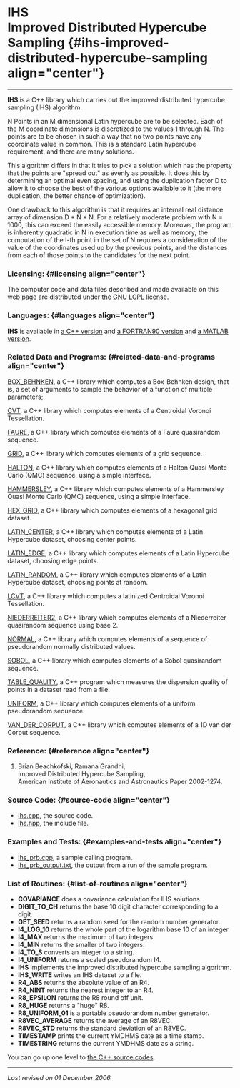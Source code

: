 IHS\
Improved Distributed Hypercube Sampling {#ihs-improved-distributed-hypercube-sampling align="center"}
=======================================

------------------------------------------------------------------------

**IHS** is a C++ library which carries out the improved distributed
hypercube sampling (IHS) algorithm.

N Points in an M dimensional Latin hypercube are to be selected. Each of
the M coordinate dimensions is discretized to the values 1 through N.
The points are to be chosen in such a way that no two points have any
coordinate value in common. This is a standard Latin hypercube
requirement, and there are many solutions.

This algorithm differs in that it tries to pick a solution which has the
property that the points are "spread out" as evenly as possible. It does
this by determining an optimal even spacing, and using the duplication
factor D to allow it to choose the best of the various options available
to it (the more duplication, the better chance of optimization).

One drawback to this algorithm is that it requires an internal real
distance array of dimension D \* N \* N. For a relatively moderate
problem with N = 1000, this can exceed the easily accessible memory.
Moreover, the program is inherently quadratic in N in execution time as
well as memory; the computation of the I-th point in the set of N
requires a consideration of the value of the coordinates used up by the
previous points, and the distances from each of those points to the
candidates for the next point.

### Licensing: {#licensing align="center"}

The computer code and data files described and made available on this
web page are distributed under [the GNU LGPL
license.](../../txt/gnu_lgpl.txt)

### Languages: {#languages align="center"}

**IHS** is available in [a C++ version](../../master/ihs/ihs.md) and
[a FORTRAN90 version](../../f_src/ihs/ihs.md) and [a MATLAB
version](../../m_src/ihs/ihs.md).

### Related Data and Programs: {#related-data-and-programs align="center"}

[BOX\_BEHNKEN](../../master/box_behnken/box_behnken.md), a C++
library which computes a Box-Behnken design, that is, a set of arguments
to sample the behavior of a function of multiple parameters;

[CVT](../../master/cvt/cvt.md), a C++ library which computes elements
of a Centroidal Voronoi Tessellation.

[FAURE](../../master/faure/faure.md), a C++ library which computes
elements of a Faure quasirandom sequence.

[GRID](../../master/grid/grid.md), a C++ library which computes
elements of a grid sequence.

[HALTON](../../master/halton/halton.md), a C++ library which computes
elements of a Halton Quasi Monte Carlo (QMC) sequence, using a simple
interface.

[HAMMERSLEY](../../master/hammersley/hammersley.md), a C++ library
which computes elements of a Hammersley Quasi Monte Carlo (QMC)
sequence, using a simple interface.

[HEX\_GRID](../../master/hex_grid/hex_grid.md), a C++ library which
computes elements of a hexagonal grid dataset.

[LATIN\_CENTER](../../master/latin_center/latin_center.md), a C++
library which computes elements of a Latin Hypercube dataset, choosing
center points.

[LATIN\_EDGE](../../master/latin_edge/latin_edge.md), a C++ library
which computes elements of a Latin Hypercube dataset, choosing edge
points.

[LATIN\_RANDOM](../../master/latin_random/latin_random.md), a C++
library which computes elements of a Latin Hypercube dataset, choosing
points at random.

[LCVT](../../master/lcvt/lcvt.md), a C++ library which computes a
latinized Centroidal Voronoi Tessellation.

[NIEDERREITER2](../../master/niederreiter2/niederreiter2.md), a C++
library which computes elements of a Niederreiter quasirandom sequence
using base 2.

[NORMAL](../../master/normal/normal.md), a C++ library which computes
elements of a sequence of pseudorandom normally distributed values.

[SOBOL](../../master/sobol/sobol.md), a C++ library which computes
elements of a Sobol quasirandom sequence.

[TABLE\_QUALITY](../../master/table_quality/table_quality.md), a C++
program which measures the dispersion quality of points in a dataset
read from a file.

[UNIFORM](../../master/uniform/uniform.md), a C++ library which
computes elements of a uniform pseudorandom sequence.

[VAN\_DER\_CORPUT](../../master/van_der_corput/van_der_corput.md), a
C++ library which computes elements of a 1D van der Corput sequence.

### Reference: {#reference align="center"}

1.  Brian Beachkofski, Ramana Grandhi,\
    Improved Distributed Hypercube Sampling,\
    American Institute of Aeronautics and Astronautics Paper 2002-1274.

### Source Code: {#source-code align="center"}

-   [ihs.cpp](ihs.cpp), the source code.
-   [ihs.hpp](ihs.hpp), the include file.

### Examples and Tests: {#examples-and-tests align="center"}

-   [ihs\_prb.cpp](ihs_prb.cpp), a sample calling program.
-   [ihs\_prb\_output.txt](ihs_prb_output.txt), the output from a run of
    the sample program.

### List of Routines: {#list-of-routines align="center"}

-   **COVARIANCE** does a covariance calculation for IHS solutions.
-   **DIGIT\_TO\_CH** returns the base 10 digit character corresponding
    to a digit.
-   **GET\_SEED** returns a random seed for the random number generator.
-   **I4\_LOG\_10** returns the whole part of the logarithm base 10 of
    an integer.
-   **I4\_MAX** returns the maximum of two integers.
-   **I4\_MIN** returns the smaller of two integers.
-   **I4\_TO\_S** converts an integer to a string.
-   **I4\_UNIFORM** returns a scaled pseudorandom I4.
-   **IHS** implements the improved distributed hypercube sampling
    algorithm.
-   **IHS\_WRITE** writes an IHS dataset to a file.
-   **R4\_ABS** returns the absolute value of an R4.
-   **R4\_NINT** returns the nearest integer to an R4.
-   **R8\_EPSILON** returns the R8 round off unit.
-   **R8\_HUGE** returns a "huge" R8.
-   **R8\_UNIFORM\_01** is a portable pseudorandom number generator.
-   **R8VEC\_AVERAGE** returns the average of an R8VEC.
-   **R8VEC\_STD** returns the standard deviation of an R8VEC.
-   **TIMESTAMP** prints the current YMDHMS date as a time stamp.
-   **TIMESTRING** returns the current YMDHMS date as a string.

You can go up one level to [the C++ source codes](../cpp_src.md).

------------------------------------------------------------------------

*Last revised on 01 December 2006.*
